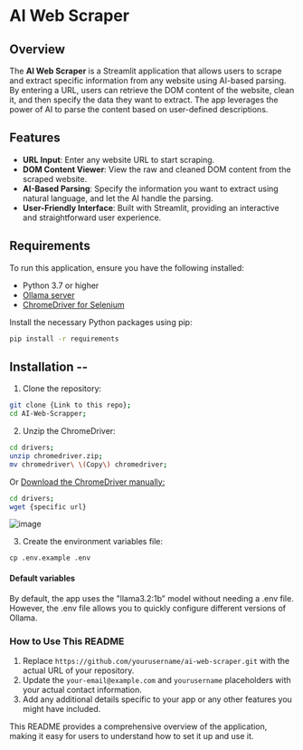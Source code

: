 # AI Web Scraper

## Overview

The **AI Web Scraper** is a Streamlit application that allows users to scrape and extract specific information from any website using AI-based parsing. By entering a URL, users can retrieve the DOM content of the website, clean it, and then specify the data they want to extract. The app leverages the power of AI to parse the content based on user-defined descriptions.

## Features

- **URL Input**: Enter any website URL to start scraping.
- **DOM Content Viewer**: View the raw and cleaned DOM content from the scraped website.
- **AI-Based Parsing**: Specify the information you want to extract using natural language, and let the AI handle the parsing.
- **User-Friendly Interface**: Built with Streamlit, providing an interactive and straightforward user experience.

## Requirements

To run this application, ensure you have the following installed:

- Python 3.7 or higher
- [Ollama server](https://ollama.com/download)
- [ChromeDriver for Selenium](https://googlechromelabs.github.io/chrome-for-testing/#stable)

Install the necessary Python packages using pip:

```bash
pip install -r requirements
```



## Installation --
1. Clone the repository:
```bash
git clone {Link to this repo};
cd AI-Web-Scrapper;
```

2. Unzip the ChromeDriver:
```bash 
cd drivers;
unzip chromedriver.zip; 
mv chromedriver\ \(Copy\) chromedriver;
```

Or [Download the ChromeDriver manually:](https://googlechromelabs.github.io/chrome-for-testing/#stable)
```bash 
cd drivers;
wget {specific url}
```

![image](https://github.com/user-attachments/assets/c62099d0-88aa-4313-8cee-575a2ff6d0d2)

3. Create the environment variables file:
```
cp .env.example .env
```
#### Default variables
By default, the app uses the "llama3.2:1b" model without needing a .env file. However, the .env file allows you to quickly configure different versions of Ollama.

### How to Use This README

1. Replace `https://github.com/yourusername/ai-web-scraper.git` with the actual URL of your repository.
2. Update the `your-email@example.com` and `yourusername` placeholders with your actual contact information.
3. Add any additional details specific to your app or any other features you might have included.

This README provides a comprehensive overview of the application, making it easy for users to understand how to set it up and use it.
